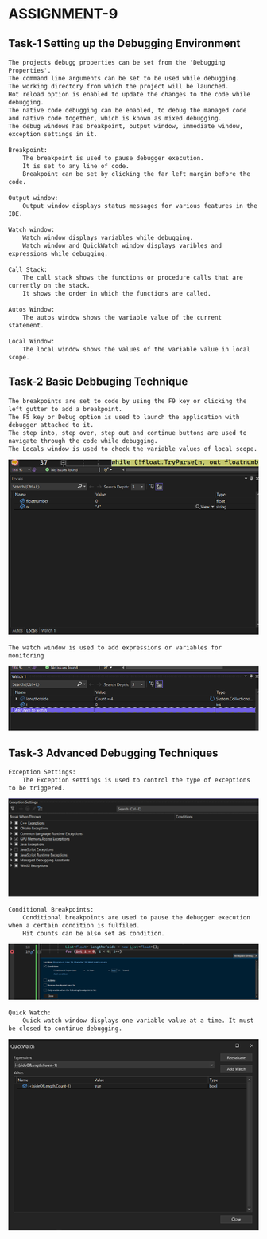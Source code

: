 # ASSIGNMENT-9
## Task-1 Setting up the Debugging Environment
    The projects debugg properties can be set from the 'Debugging Properties'.
    The command line arguments can be set to be used while debugging.
    The working directory from which the project will be launched.
    Hot reload option is enabled to update the changes to the code while debugging.
    The native code debugging can be enabled, to debug the managed code and native code together, which is known as mixed debugging.
    The debug windows has breakpoint, output window, immediate window, exception settings in it.

    Breakpoint:
        The breakpoint is used to pause debugger execution.
        It is set to any line of code.
        Breakpoint can be set by clicking the far left margin before the code.
    
    Output window:
        Output window displays status messages for various features in the IDE.
    
    Watch window:
        Watch window displays variables while debugging.
        Watch window and QuickWatch window displays varibles and expressions while debugging.

    Call Stack:
        The call stack shows the functions or procedure calls that are currently on the stack.
        It shows the order in which the functions are called.

    Autos Window:
        The autos window shows the variable value of the current statement.

    Local Window:
        The local window shows the values of the variable value in local scope.

        
## Task-2 Basic Debbuging Technique
    The breakpoints are set to code by using the F9 key or clicking the left gutter to add a breakpoint.
    The F5 key or Debug option is used to launch the application with debugger attached to it.
    The step into, step over, step out and continue buttons are used to navigate through the code while debugging.
    The Locals window is used to check the variable values of local scope.

![Local window shows the value of variables of local scope.](.\Images\9.2.1.Localswindow.png)

    The watch window is used to add expressions or variables for monitoring

![Watch window shows the values of variables and expressions](.\Images\9.2.2.Watchwindow.png)

## Task-3 Advanced Debugging Techniques
    Exception Settings:
        The Exception settings is used to control the type of exceptions to be triggered.

![Exceptions Settings](.\Images\9.3.1.ExceptionSettings.png)
    
    Conditional Breakpoints:
        Conditional breakpoints are used to pause the debugger execution when a certain condition is fulfiled.
        Hit counts can be also set as condition.

![Conditional Breakpoints](.\Images\9.3.2.ConditionalBreakpoints.png)

    Quick Watch:
        Quick watch window displays one variable value at a time. It must be closed to continue debugging.

![Quick watch window](.\Images\9.3.3.QuickWatchWindow.png)
    